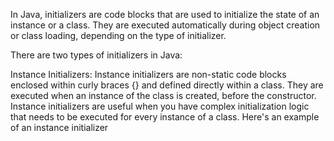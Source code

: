 In Java, initializers are code blocks that are used to initialize the state of an instance or a class. They are executed automatically during object creation or class loading, depending on the type of initializer.

There are two types of initializers in Java:

Instance Initializers:
Instance initializers are non-static code blocks enclosed within curly braces {} and defined directly within a class.
They are executed when an instance of the class is created, before the constructor.
Instance initializers are useful when you have complex initialization logic that needs to be executed for every instance of a class.
Here's an example of an instance initializer
